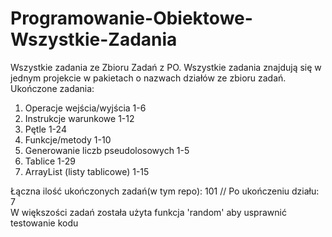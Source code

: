 # Programowanie-Obiektowe-Wszystkie-Zadania
Wszystkie zadania ze Zbioru Zadań z PO.
Wszystkie zadania znajdują się w jednym projekcie w pakietach o nazwach działów ze zbioru zadań.                                  
Ukończone zadania:
1. Operacje wejścia/wyjścia 1-6
2. Instrukcje warunkowe 1-12
3. Pętle 1-24
4. Funkcje/metody 1-10
5. Generowanie liczb pseudolosowych 1-5
6. Tablice 1-29
7. ArrayList (listy tablicowe) 1-15


Łączna ilość ukończonych zadań(w tym repo): 101 // Po ukończeniu działu: 7        
W większości zadań została użyta funkcja 'random' aby usprawnić testowanie kodu
